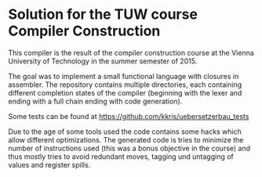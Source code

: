 # Solution for the TUW course Compiler Construction

This compiler is the result of the compiler construction course at the Vienna University of Technology in the summer semester of 2015.

The goal was to implement a small functional language with closures in assembler. The repository contains multiple directories, 
each containing different completion states of the compiler (beginning with the lexer and ending with a full chain ending with 
code generation).

Some tests can be found at https://github.com/kkris/uebersetzerbau_tests

Due to the age of some tools used the code contains some hacks which allow different optimizations. 
The generated code is tries to minimize the number of instructions used (this was a bonus objective in the course) and thus mostly
tries to avoid redundant moves, tagging und untagging of values and register spills.
